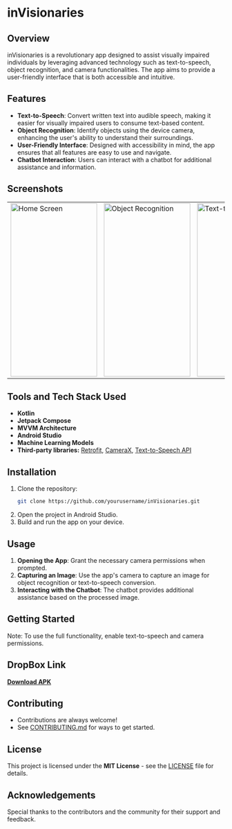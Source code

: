 # inVisionaries

## Overview
inVisionaries is a revolutionary app designed to assist visually impaired individuals by leveraging advanced technology such as text-to-speech, object recognition, and camera functionalities. The app aims to provide a user-friendly interface that is both accessible and intuitive.

## Features
- **Text-to-Speech**: Convert written text into audible speech, making it easier for visually impaired users to consume text-based content.
- **Object Recognition**: Identify objects using the device camera, enhancing the user's ability to understand their surroundings.
- **User-Friendly Interface**: Designed with accessibility in mind, the app ensures that all features are easy to use and navigate.
- **Chatbot Interaction**: Users can interact with a chatbot for additional assistance and information.

## Screenshots

<table align="center">
  <tr>
    <td><img src="https://github.com/yourusername/inVisionaries/blob/master/screenshots/home.jpeg" alt="Home Screen" style="width:200px;height:400px;"></td>
    <td><img src="https://github.com/yourusername/inVisionaries/blob/master/screenshots/object_recognition.jpeg" alt="Object Recognition" style="width:200px;height:400px;"></td>
    <td><img src="https://github.com/yourusername/inVisionaries/blob/master/screenshots/text_to_speech.jpeg" alt="Text-to-Speech" style="width:200px;height:400px;"></td>
  </tr>
</table>

## Tools and Tech Stack Used
- **Kotlin**
- **Jetpack Compose**
- **MVVM Architecture**
- **Android Studio**
- **Machine Learning Models**
- **Third-party libraries:** [Retrofit](https://square.github.io/retrofit/), [CameraX](https://developer.android.com/training/camerax), [Text-to-Speech API](https://developer.android.com/reference/android/speech/tts/TextToSpeech)

## Installation
1. Clone the repository:
   ```sh
   git clone https://github.com/yourusername/inVisionaries.git
   ```
2. Open the project in Android Studio.
3. Build and run the app on your device.

## Usage
1. **Opening the App**: Grant the necessary camera permissions when prompted.
2. **Capturing an Image**: Use the app's camera to capture an image for object recognition or text-to-speech conversion.
3. **Interacting with the Chatbot**: The chatbot provides additional assistance based on the processed image.

## Getting Started
Note: To use the full functionality, enable text-to-speech and camera permissions.

## DropBox Link
[**Download APK**]([https://drive.google.com/file/d/your-apk-link/view?usp=sharing](https://www.dropbox.com/t/zcBgQXHlSzbHHJBn))

## Contributing
- Contributions are always welcome!
- See [CONTRIBUTING.md](https://github.com/yourusername/inVisionaries/blob/master/CONTRIBUTING.md) for ways to get started.

## License
This project is licensed under the **MIT License** - see the [LICENSE](LICENSE) file for details.

## Acknowledgements
Special thanks to the contributors and the community for their support and feedback.
